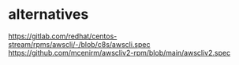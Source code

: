 
# alternatives
https://gitlab.com/redhat/centos-stream/rpms/awscli/-/blob/c8s/awscli.spec
https://github.com/mcenirm/awscliv2-rpm/blob/main/awscliv2.spec
